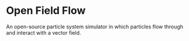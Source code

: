 Open Field Flow
===============

An open-source particle system simulator in which particles flow through and interact with a vector field.

